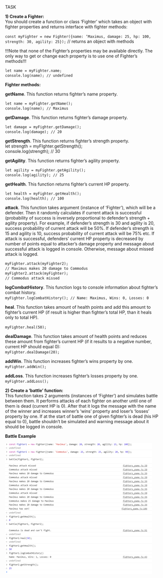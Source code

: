 TASK  

**1) Create a Fighter:**  
You should create a function or class ‘Fighter’ which takes an object with fighter properties and returns interface with fighter methods:  

`const myFighter = new Fighter({name: ‘Maximus, damage: 25, hp: 100, strength: 30, agility: 25});` // returns an object with methods  

!!!Note that none of the Fighter’s properties may be available directly. The only way to get or change each property is to use one of Fighter’s methods!!!  
```
let name = myFighter.name;  
console.log(name); // undefined  
```


**Fighter methods:**  

**getName**. This function returns fighter’s name property.  
```
let name = myFighter.getName();  
console.log(name); // Maximus  
```


**getDamage**. This function returns fighter’s damage property.  
```
let damage = myFighter.getDamage();  
console.log(damage); // 20
```
  

**getStrength**. This function returns fighter’s strength property.  
	let strength = myFIghter.getStrength();  
	console.log(strength); // 30  

**getAgility**. This function returns fighter’s agility property.  
```
let agility = myFighter.getAgility();  
console.log(agility); // 25  
```


**getHealth**. This function returns fighter’s current HP property.  
```
let health = myFighter.getHealth();  
console.log(health); // 100 
```
 

**attack**. This function takes argument (instance of ‘Fighter’), which will be a defender. Then it randomly calculates if current attack is successful (probability of success is inversely proportional to defender’s strength + agility property). For example, if defender’s strength is 30 and agility is 20, success probability of current attack will be 50%. If defender’s strength is 15 and agility is 10, success probability of current attack will be 75% etc. If attack is successful, defenders’ current HP property is decreased by number of points equal to attacker’s damage property and message about successful attack is logged in console. Otherwise, message about missed attack is logged.  
```
myFighter.attack(myFighter2);  
// Maximus makes 20 damage to Commodus  
myFighter2.attack(myFighter);  
// Commodus attack missed 
```
 

**logCombatHistory**. This function logs to console information about fighter’s combat
history.  
`myFighter.logCombatHistory(); // Name: Maximus, Wins: 0, Losses: 0 ` 

**heal**. This function takes amount of health points and add this amount to fighter’s current
HP (if result is higher than fighter’s total HP, than it heals only to total HP).  

`myFighter.heal(50);`

**dealDamage**. This function takes amount of health points and reduces these amount from fighter’s current HP (if it results to a negative number, current HP should equal 0):  
`myFighter.dealDamage(20);`

**addWin**. This function increases fighter’s wins property by one.  
`myFighter.addWin();`

**addLoss**. This function increases fighter’s losses property by one.  
`myFighter.addLoss();`

**2) Create a ‘battle’ function:**  
This function takes 2 arguments (instances of ‘Fighter’)  and simulates battle between them. It performs attacks of each fighter on another until one of them is dead (current HP is 0). After that it logs the message with the name of the winner and increases winner’s ‘wins’ property and loser’s ‘losses’ property by one.
If at the start of battle one of given fighter’s is dead (his HP equal to 0), battle shouldn’t be simulated and warning message about it should be logged in console.


**Battle Example**  

![alt text](battle_example.png)
